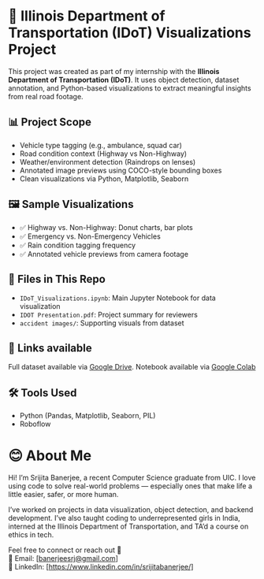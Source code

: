 # 🚧 Illinois Department of Transportation (IDoT) Visualizations Project

This project was created as part of my internship with the **Illinois Department of Transportation (IDoT)**. It uses object detection, dataset annotation, and Python-based visualizations to extract meaningful insights from real road footage.

## 📊 Project Scope

- Vehicle type tagging (e.g., ambulance, squad car)
- Road condition context (Highway vs Non-Highway)
- Weather/environment detection (Raindrops on lenses)
- Annotated image previews using COCO-style bounding boxes
- Clean visualizations via Python, Matplotlib, Seaborn

## 🖼️ Sample Visualizations

- ✅ Highway vs. Non-Highway: Donut charts, bar plots
- ✅ Emergency vs. Non-Emergency Vehicles
- ✅ Rain condition tagging frequency
- ✅ Annotated vehicle previews from camera footage

## 📂 Files in This Repo

- `IDoT_Visualizations.ipynb`: Main Jupyter Notebook for data visualization
- `IDOT Presentation.pdf`: Project summary for reviewers
- `accident images/`: Supporting visuals from dataset

## 🔗 Links available
Full dataset available via [Google Drive](https://drive.google.com/file/d/1RlXaxoTCfnEkwtVVOQgU0sZD75CTQ9bD/view?usp=sharing).
Notebook available via [Google Colab](https://colab.research.google.com/drive/1lNyqeUdJy0OACanQ3rBZDV9eaVyWwwW3?usp=sharing)

## 🛠️  Tools Used

- Python (Pandas, Matplotlib, Seaborn, PIL)
- Roboflow

# 😊 About Me
Hi! I’m Srijita Banerjee, a recent Computer Science graduate from UIC. I love using code to solve real-world problems — especially ones that make life a little easier, safer, or more human.

I’ve worked on projects in data visualization, object detection, and backend development. I’ve also taught coding to underrepresented girls in India, interned at the Illinois Department of Transportation, and TA’d a course on ethics in tech.

Feel free to connect or reach out 🫶  
📧 Email: [banerjeesrj@gmail.com]  
🔗 LinkedIn: [https://www.linkedin.com/in/srijitabanerjee/]
